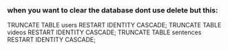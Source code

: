 ### when you want to clear the database dont use delete but this: 
TRUNCATE TABLE users RESTART IDENTITY CASCADE;
TRUNCATE TABLE videos RESTART IDENTITY CASCADE;
TRUNCATE TABLE sentences RESTART IDENTITY CASCADE;
